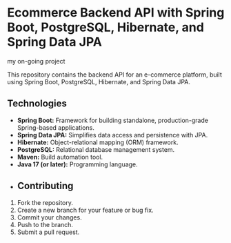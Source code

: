 # Ecommerce Backend API with Spring Boot, PostgreSQL, Hibernate, and Spring Data JPA
my on-going project

This repository contains the backend API for an e-commerce platform, built using Spring Boot, PostgreSQL, Hibernate, and Spring Data JPA. 
## Technologies

* **Spring Boot:** Framework for building standalone, production-grade Spring-based applications.
* **Spring Data JPA:** Simplifies data access and persistence with JPA.
* **Hibernate:** Object-relational mapping (ORM) framework.
* **PostgreSQL:** Relational database management system.
* **Maven:** Build automation tool.
* **Java 17 (or later):** Programming language.
* ## Contributing

1.  Fork the repository.
2.  Create a new branch for your feature or bug fix.
3.  Commit your changes.
4.  Push to the branch.
5.  Submit a pull request.

